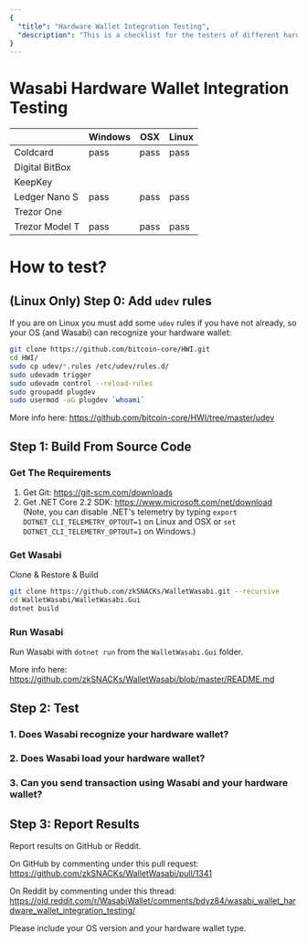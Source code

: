 ```yaml
---
{
  "title": "Hardware Wallet Integration Testing",
  "description": "This is a checklist for the testers of different hardware wallets to ensure proper integration with off-line signing devices. This is the Wasabi documentation, an archive of knowledge about the open-source, non-custodial and privacy-focused Bitcoin wallet for desktop."
}
---
```




# Wasabi Hardware Wallet Integration Testing

|                | Windows | OSX     | Linux   |
|----------------|---------|---------|---------|
| Coldcard       | pass    | pass    | pass    |
| Digital BitBox |         |         |         |
| KeepKey        |         |         |         |
| Ledger Nano S  | pass    | pass    | pass    |
| Trezor One     |         |         |         |
| Trezor Model T | pass    | pass    | pass    |

# How to test?

## (Linux Only) Step 0: Add `udev` rules

If you are on Linux you must add some `udev` rules if you have not already, so your OS (and Wasabi) can recognize your hardware wallet:

```sh
git clone https://github.com/bitcoin-core/HWI.git
cd HWI/
sudo cp udev/*.rules /etc/udev/rules.d/
sudo udevadm trigger
sudo udevadm control --reload-rules
sudo groupadd plugdev
sudo usermod -aG plugdev `whoami`
```

More info here: https://github.com/bitcoin-core/HWI/tree/master/udev

## Step 1: Build From Source Code

### Get The Requirements

1. Get Git: https://git-scm.com/downloads
2. Get .NET Core 2.2 SDK: https://www.microsoft.com/net/download (Note, you can disable .NET's telemetry by typing `export DOTNET_CLI_TELEMETRY_OPTOUT=1` on Linux and OSX or `set DOTNET_CLI_TELEMETRY_OPTOUT=1` on Windows.)
  
### Get Wasabi

Clone & Restore & Build

```sh
git clone https://github.com/zkSNACKs/WalletWasabi.git --recursive
cd WalletWasabi/WalletWasabi.Gui
dotnet build
```

### Run Wasabi

Run Wasabi with `dotnet run` from the `WalletWasabi.Gui` folder.

More info here: https://github.com/zkSNACKs/WalletWasabi/blob/master/README.md

## Step 2: Test

### 1. Does Wasabi recognize your hardware wallet?
### 2. Does Wasabi load your hardware wallet?
### 3. Can you send transaction using Wasabi and your hardware wallet?

## Step 3: Report Results

Report results on GitHub or Reddit.

On GitHub by commenting under this pull request: https://github.com/zkSNACKs/WalletWasabi/pull/1341

On Reddit by commenting under this thread: https://old.reddit.com/r/WasabiWallet/comments/bdyz84/wasabi_wallet_hardware_wallet_integration_testing/

Please include your OS version and your hardware wallet type.
